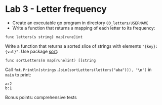 # Lab 3 - Letter frequency

- Create an executable go program in directory `03_letters/USERNAME`
- Write a function that returns a mapping of each letter to its frequency:

```
func letters(s string) map[rune]int
```

Write a function that returns a sorted slice of strings with elements `"{key}:{val}"`. Use package [sort](https://golang.org/pkg/sort/):

```
func sortLetters(m map[rune]int) []string
```

Call `fmt.Println(strings.Join(sortLetters(letters("aba"))), "\n")` in `main` to print:

```
a:2
b:1
```

Bonus points: comprehensive tests
